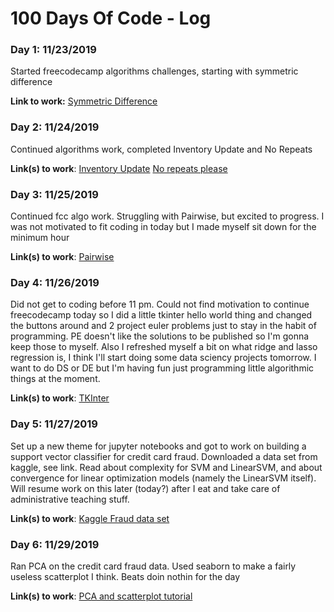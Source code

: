 # 100 Days Of Code - Log

### Day 1: 11/23/2019 

Started freecodecamp algorithms challenges, starting with symmetric difference

**Link to work:** [Symmetric Difference](https://www.freecodecamp.org/learn/coding-interview-prep/algorithms/find-the-symmetric-difference)

### Day 2: 11/24/2019

Continued algorithms work, completed Inventory Update and No Repeats

**Link(s) to work**: [Inventory Update](https://www.freecodecamp.org/learn/coding-interview-prep/algorithms/inventory-update)
[No repeats please](https://www.freecodecamp.org/learn/coding-interview-prep/algorithms/no-repeats-please)


### Day 3: 11/25/2019

Continued fcc algo work. Struggling with Pairwise, but excited to progress. I was not motivated to fit coding in today but I made myself sit down for the minimum hour

**Link(s) to work**: [Pairwise](https://www.freecodecamp.org/learn/coding-interview-prep/algorithms/pairwise)


### Day 4: 11/26/2019

Did not get to coding before 11 pm. Could not find motivation to continue freecodecamp today so I did a little tkinter hello world thing and changed the buttons around and 2 project euler problems just to stay in the habit of programming. PE doesn't like the solutions to be published so I'm gonna keep those to myself.
Also I refreshed myself a bit on what ridge and lasso regression is, I think I'll start doing some data sciency projects tomorrow. I want to do DS or DE but I'm having fun just programming little algorithmic things at the moment.

**Link(s) to work**: [TKInter](https://docs.python.org/3/library/tkinter.html#a-simple-hello-world-program)

### Day 5: 11/27/2019

Set up a new theme for jupyter notebooks and got to work on building a support vector classifier for credit card fraud. Downloaded a data set from kaggle, see link. Read about complexity for SVM and LinearSVM, and about convergence for linear optimization models (namely the LinearSVM itself). Will resume work on this later (today?) after I eat and take care of administrative teaching stuff.

**Link(s) to work**: [Kaggle Fraud data set](https://www.kaggle.com/mlg-ulb/creditcardfraud)

### Day 6: 11/29/2019

Ran PCA on the credit card fraud data. Used seaborn to make a fairly useless scatterplot I think. Beats doin nothin for the day

**Link(s) to work**: [PCA and scatterplot tutorial](https://towardsdatascience.com/visualising-high-dimensional-datasets-using-pca-and-t-sne-in-python-8ef87e7915b)

